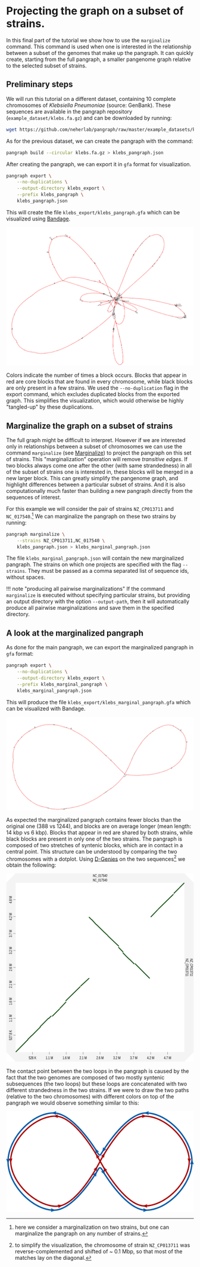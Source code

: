 # Projecting the graph on a subset of strains.

In this final part of the tutorial we show how to use the `marginalize` command. This command is used when one is interested in the relationship between a subset of the genomes that make up the pangraph. It can quickly create, starting from the full pangraph, a smaller pangenome graph relative to the selected subset of strains.


## Preliminary steps

We will run this tutorial on a different dataset, containing 10 complete chromosomes of _Klebsiella Pneumoniae_ (source: GenBank). These sequences are available in the pangraph repository (`example_dataset/klebs.fa.gz`) and can be downloaded by running:

```bash
wget https://github.com/neherlab/pangraph/raw/master/example_datasets/klebs.fa.gz
```

As for the previous dataset, we can create the pangraph with the command:

```bash
pangraph build --circular klebs.fa.gz > klebs_pangraph.json
```

After creating the pangraph, we can export it in `gfa` format for visualization.

```bash
pangraph export \
    --no-duplications \
    --output-directory klebs_export \
    --prefix klebs_pangraph \
    klebs_pangraph.json
```

This will create the file `klebs_export/klebs_pangraph.gfa` which can be visualized using [Bandage](https://rrwick.github.io/Bandage/).

![img](../assets/klebs_full_pangraph.png)

Colors indicate the number of times a block occurs. Blocks that appear in red are core blocks that are found in every chromosome, while black blocks are only present in a few strains. We used the `--no-duplication` flag in the export command, which excludes duplicated blocks from the exported graph. This simplifies the visualization, which would otherwise be highly "tangled-up" by these duplications.

## Marginalize the graph on a subset of strains

The full graph might be difficult to interpret. However if we are interested only in relationships between a subset of chromosomes we can use the command `marginalize` (see [Marginalize](@ref)) to project the pangraph on this set of strains. This "marginalization" operation will remove _transitive edges_. If two blocks always come one after the other (with same strandedness) in all of the subset of strains one is interested in, these blocks will be merged in a new larger block. This can greatly simplify the pangenome graph, and highlight differences between a particular subset of strains. And it is also computationally much faster than building a new pangraph directly from the sequences of interest.

For this example we will consider the pair of strains `NZ_CP013711` and `NC_017540`.[^1] We can marginalize the pangraph on these two strains by running:

[^1]: here we consider a marginalization on two strains, but one can marginalize the pangraph on any number of strains.


```bash
pangraph marginalize \
    --strains NZ_CP013711,NC_017540 \
    klebs_pangraph.json > klebs_marginal_pangraph.json
```

The file `klebs_marginal_pangraph.json` will contain the new marginalized pangraph. The strains on which one projects are specified with the flag `--strains`. They must be passed as a comma separated list of sequence ids, without spaces.

!!! note "producing all pairwise marginalizations"
    If the command `marginalize` is executed without specifying particular strains, but providing an output directory with the option `--output-path`, then it will automatically produce all pairwise marginalizations and save them in the specified directory.

## A look at the marginalized pangraph

As done for the main pangraph, we can export the marginalized pangraph in `gfa` format:

```bash
pangraph export \
    --no-duplications \
    --output-directory klebs_export \
    --prefix klebs_marginal_pangraph \
    klebs_marginal_pangraph.json
```

This will produce the file `klebs_export/klebs_marginal_pangraph.gfa` which can be visualized with Bandage.

![img](../assets/klebs_marginal_pangraph.png)

As expected the marginalized pangraph contains fewer blocks than the original one (388 vs 1244), and blocks are on average longer (mean length: 14 kbp vs 6 kbp). Blocks that appear in red are shared by both strains, while black blocks are present in only one of the two strains. The pangraph is composed of two stretches of syntenic blocks, which are in contact in a central point. This structure can be understood by comparing the two chromosomes with a dotplot. Using [D-Genies](http://dgenies.toulouse.inra.fr/) on the two sequences[^2] we obtain the following:

[^2]: to simplify the visualization, the chromosome of strain `NZ_CP013711` was reverse-complemented and shifted of ~ 0.1 Mbp, so that most of the matches lay on the diagonal.

![img](../assets/dgenies_dotplot.png)

The contact point between the two loops in the pangraph is caused by the fact that the two genomes are composed of two mostly syntenic subsequences (the two loops) but these loops are concatenated with two different strandedness in the two strains. If we were to draw the two paths (relative to the two chromosomes) with different colors on top of the pangraph we would observe something similar to this:

![img](../assets/pangraph_inversion.png)
